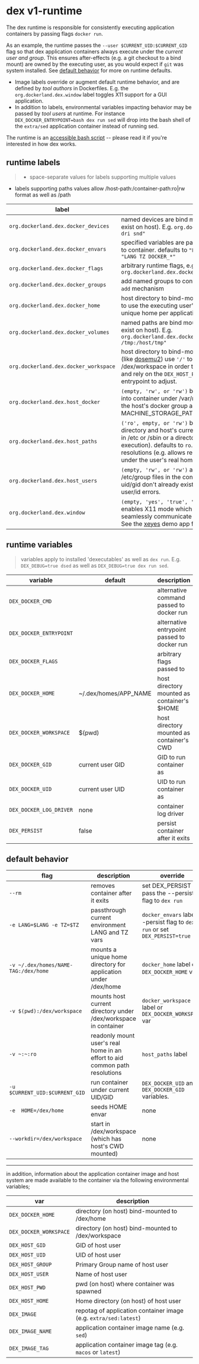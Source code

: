 # dex v1-runtime

The dex runtime is responsible for consistently executing application containers
by passing flags `docker run`.

As an example, the runtime passes the `--user $CURRENT_UID:$CURRENT_GID` flag so that dex application containers always execute under the _current user and group_. This ensures after-effects (e.g. a git checkout to a bind mount) are owned by the executing user,
as you would expect if `git` was system installed. See [default behavior](#default-behavior) for more on runtime defaults.

* Image labels override or augment default runtime behavior, and are defined by _tool authors_ in Dockerfiles. E.g. the `org.dockerland.dex.window` label toggles X11 support for a GUI application.
* In addition to labels, environmental variables impacting behavior may be passed by _tool users_ at runtime. For instance `DEX_DOCKER_ENTRYPOINT=bash dex run sed` will drop into the bash shell of the `extra/sed` application container instead of running sed.

The runtime is an [accessible bash script](https://github.com/dockerland/dex/blob/master/lib.d/v1-runtime.sh) -- please read it if you're interested in how dex works.


## runtime labels

> * space-separate values for labels supporting multiple values
* labels supporting paths values allow /host-path:/container-path:ro|rw format as well as /path

label | description
--- | ---
`org.dockerland.dex.docker_devices` | named devices are bind mounted into the container (only if they exist on host). E.g. `org.dockerland.dex.docker_devices="shm dri snd"`
`org.dockerland.dex.docker_envars` | specified variables are passed through from host environment to container. defaults to `"LANG TZ"` supports wildcards, e.g. `"LANG TZ DOCKER_*"`
`org.dockerland.dex.docker_flags` | arbitrary runtime flags, e.g. `org.dockerland.dex.docker_flags="-p 7777:80 --memory 256mb"`
`org.dockerland.dex.docker_groups` | add named groups to container user via `docker run --group-add` mechanism
`org.dockerland.dex.docker_home` | host directory to bind-mount to /dex/home in container. set to `~` to use the executing user's real home directory. defaults to a unique home per application (see [default behavior](#default-behavior))
`org.dockerland.dex.docker_volumes` | named paths are bind mounted into the container (only if they exist on host). E.g. `org.dockerland.dex.docker_volumes="/etc/hosts:/etc/hosts:ro /tmp:/host/tmp"`
`org.dockerland.dex.docker_workspace` | host directory to bind-mount as containers CWD. Some images (like [dosemu2](https://github.com/briceburg/docker-dosemu2/blob/01433015360840d99cfd9d7283ddf71e88e928d6/Dockerfile-dex-v1#L35)) use `'/'` to mount the host root to /dex/workspace in order to access the entire host filesystem, and rely on the `DEX_HOST_PWD` environmental variable in an entrypoint to adjust.
`org.dockerland.dex.host_docker` | `(empty, 'rw', or 'rw')` bind mounts the host's docker socket into container under /var/run/docker.sock. Also adds the user to the host's docker group and passes through DOCKER_* and MACHINE_STORAGE_PATH envars.
`org.dockerland.dex.host_paths` | `('ro', empty, or 'rw')` bind mounts the real user's home directory and host's currenty directory (only if it's safe, e.g. not in /etc or /sbin or a directory that may impact container execution). defaults to `ro`. This label aids in common path resolutions (e.g. allows reads to absolute paths referencing files under the user's real home).
`org.dockerland.dex.host_users` | `(empty, 'rw', or 'rw')` augment the /etc/passwd and /etc/group files in the container with current current user (if the uid/gid don't already exist). Helpful if you're seeing unknown user/id errors.
`org.dockerland.dex.window` | `(empty, 'yes', 'true', 'on', 'no/false/off')` setting truthy enables X11 mode which attempts to allow GUI applications to seamlessly communicate with the host's X11 socket and auth. See the [xeyes](https://github.com/dockerland/dex-dockerfiles-extra/tree/master/dex-images/xeyes) demo app for more on X11.

## runtime variables

> variables apply to installed 'dexecutables' as well as `dex run`. E.g. `DEX_DEBUG=true dsed` as well as `DEX_DEBUG=true dex run sed`.

variable | default | description
--- | --- | ---
`DEX_DOCKER_CMD` | | alternative command passed to docker run
`DEX_DOCKER_ENTRYPOINT` | | alternative entrypoint passed to docker run
`DEX_DOCKER_FLAGS` | | arbitrary flags passed to
`DEX_DOCKER_HOME` | ~/.dex/homes/APP_NAME | host directory mounted as container's \$HOME
`DEX_DOCKER_WORKSPACE` | $(pwd) | host directory mounted as container's CWD
`DEX_DOCKER_GID` | current user GID | GID to run container as
`DEX_DOCKER_UID` | current user UID | UID to run container as
`DEX_DOCKER_LOG_DRIVER` | none | container log driver
`DEX_PERSIST` | false | persist container after it exits


## default behavior

flag | description | override
--- | --- | ---
`--rm` | removes container after it exits | set DEX_PERSIST or pass the --persist flag to `dex run`
`-e LANG=$LANG -e TZ=$TZ` | passthrough current environment LANG and TZ vars | `docker_envars` label --persist flag to `dex run` or set `DEX_PERSIST=true`
`-v ~/.dex/homes/NAME-TAG:/dex/home` | mounts a unique home directory for application under /dex/home | `docker_home` label or `DEX_DOCKER_HOME` var
`-v $(pwd):/dex/workspace` | mounts host current directory under /dex/workspace in container | `docker_workspace` label or `DEX_DOCKER_WORKSPACE` var
`-v ~:~:ro` | readonly mount user's real home in an effort to aid common path resolutions | `host_paths` label
`-u $CURRENT_UID:$CURRENT_GID` | run container under current UID/GID | `DEX_DOCKER_UID` and `DEX_DOCKER_GID` variables.
`-e  HOME=/dex/home` | seeds HOME envar | none
`--workdir=/dex/workspace` | start in /dex/workspace (which has host's CWD mounted) | none

---

in addition, information about the application container image and host system are made available to the container via the following environmental variables;

var | description
--- | ---
`DEX_DOCKER_HOME` | directory (on host) bind-mounted to /dex/home
`DEX_DOCKER_WORKSPACE` | directory (on host) bind-mounted to /dex/workspace
`DEX_HOST_GID` | GID of host user
`DEX_HOST_UID` | UID of host user
`DEX_HOST_GROUP` | Primary Group name of host user
`DEX_HOST_USER` | Name of host user
`DEX_HOST_PWD` | pwd (on host) where container was spawned
`DEX_HOST_HOME` | Home directory (on host) of host user
`DEX_IMAGE` | repotag of application container image (e.g. `extra/sed:latest`)
`DEX_IMAGE_NAME` | application container image name (e.g. `sed`)
`DEX_IMAGE_TAG` | application container image tag (e.g. `macos` or `latest`)
